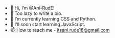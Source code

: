 - 👋 Hi, I’m @Ani-RudE!
- 👀 Too lazy to write a bio.
- 🌱 I’m currently learning CSS and Python.
- 💞️ I'll soon start learning JavaScript.
- 📫 How to reach me - itsani.rude18@gmail.com
